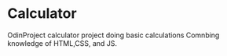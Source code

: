 # Calculator
OdinProject calculator project doing basic calculations
Comnbing knowledge of HTML,CSS, and JS.
